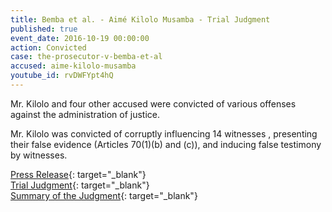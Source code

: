 ```yaml
---
title: Bemba et al. - Aimé Kilolo Musamba - Trial Judgment
published: true
event_date: 2016-10-19 00:00:00
action: Convicted
case: the-prosecutor-v-bemba-et-al
accused: aime-kilolo-musamba
youtube_id: rvDWFYpt4hQ
---
```

Mr. Kilolo and four other accused were convicted of various offenses against the administration of justice.

Mr. Kilolo was convicted of corruptly influencing 14 witnesses , presenting their false evidence (Articles 70(1)(b) and (c)), and inducing false testimony by witnesses.

[Press Release](https://www.icc-cpi.int/Pages/item.aspx?name=pr1245){: target="_blank"}<br>[Trial Judgment](https://www.icc-cpi.int/CourtRecords/CR2016_18527.PDF){: target="_blank"}&nbsp;<br>[Summary of the Judgment](https://www.icc-cpi.int/itemsDocuments/Bemba-et-al_Article_70_Judgment_Summary_ENG.pdf){: target="_blank"}
